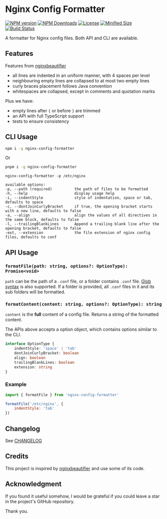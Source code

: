 # Nginx Config Formatter

[![NPM version][npm-image]][npm-url] [![NPM Downloads][npm-download]][npm-url] [![License][license]][license-url] [![Minified Size][minified-size]][npm-url] [![Build Status][build-status]][github-actions]

A formatter for Nginx config files. Both API and CLI are available.

## Features

Features from [nginxbeautifier](https://github.com/vasilevich/nginxbeautifier)

- all lines are indented in an uniform manner, with 4 spaces per level
- neighbouring empty lines are collapsed to at most two empty lines
- curly braces placement follows Java convention
- whitespaces are collapsed, except in comments and quotation marks

Plus we have:

- empty lines after `{` or before `}` are trimmed
- an API with full TypeScript support
- tests to ensure consistency

## CLI Usage

```sh
npm i -g nginx-config-formatter
```

Or

```sh
pnpm i -g nginx-config-formatter
```

```
nginx-config-formatter -p /etc/nginx

available options:
-p, --path (required)          the path of files to be formatted
-h, --help                     display usage help
-i, --indentStyle              style of indentation, space or tab, defaults to space
-c, --dontJoinCurlyBracket     if true, the opening bracket starts with a new line, defaults to false
-a, --align                    align the values of all directives in the same block, defaults to false
-l, --trailingBlankLines       Append a trailing blank line after the opening bracket, defaults to false
-ext, --extension              the file extension of nginx config files, defaults to conf

```

## API Usage

### `formatFile(path: string, options?: OptionType): Promise<void>`

`path` can be the path of a `.conf` file, or a folder contains `.conf` file. [Glob syntax](https://github.com/mrmlnc/fast-glob#pattern-syntax) is also supported. If a folder is provided, all `.conf` files in it and its sub folders will be formatted.

### `formatContent(content: string, options?: OptionType): string`

`content` is the **full** content of a config file. Returns a string of the formatted content.

The APIs above accepts a option object, which contains options similar to the CLI.

```ts
interface OptionType {
    indentStyle: 'space' | 'tab'
    dontJoinCurlyBracket: boolean
    align: boolean
    trailingBlankLines: boolean
    extension: string
}
```

### Example

```js
import { formatFile } from 'nginx-config-formatter'

formatFile('/etc/nginx', {
    indentStyle: 'tab'
})
```

## Changelog

See [CHANGELOG](https://github.com/Clarkkkk/nginx-config-formatter/blob/main/CHANGELOG.md)

## Credits

This project is inspired by [nginxbeautifier](https://github.com/vasilevich/nginxbeautifier) and use some of its code.

## Acknowledgment

If you found it useful somehow, I would be grateful if you could leave a star in the project's GitHub repository.

Thank you.

[npm-url]: https://www.npmjs.com/package/nginx-config-formatter
[npm-image]: https://badge.fury.io/js/nginx-config-formatter.svg
[npm-download]: https://img.shields.io/npm/dw/nginx-config-formatter
[license]: https://img.shields.io/github/license/Clarkkkk/nginx-config-formatter
[license-url]: https://github.com/Clarkkkk/nginx-config-formatter/blob/main/LICENSE.md
[minified-size]: https://img.shields.io/bundlephobia/min/nginx-config-formatter
[build-status]: https://img.shields.io/github/actions/workflow/status/Clarkkkk/nginx-config-formatter/.github%2Fworkflows%2Fpublish.yml
[github-actions]: https://github.com/Clarkkkk/nginx-config-formatter/actions
